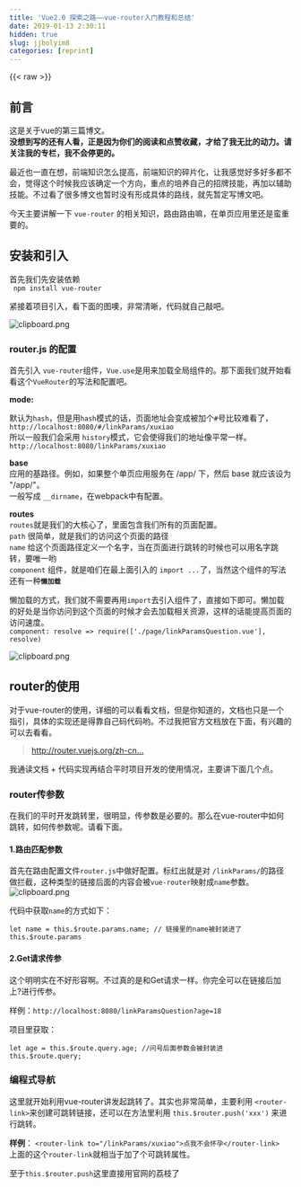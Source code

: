```yaml
---
title: 'Vue2.0 探索之路——vue-router入门教程和总结' 
date: 2019-01-13 2:30:11
hidden: true
slug: jjbolyim8
categories: [reprint]
---
```


{{< raw >}}

                    
<h2 id="articleHeader0">前言</h2>
<p>这是关于vue的第三篇博文。<br><strong>没想到写的还有人看，正是因为你们的阅读和点赞收藏，才给了我无比的动力。请关注我的专栏，我不会停更的。</strong></p>
<p>最近也一直在想，前端知识怎么提高，前端知识的碎片化，让我感觉好多好多都不会，觉得这个时候我应该确定一个方向，重点的培养自己的招牌技能，再加以辅助技能。不过看了很多博文也暂时没有形成具体的路线，就先暂定写博文吧。</p>
<p>今天主要讲解一下 <code>vue-router</code> 的相关知识，路由路由嘛，在单页应用里还是蛮重要的。</p>
<h2 id="articleHeader1">安装和引入</h2>
<p>首先我们先安装依赖<br><code> npm install vue-router</code></p>
<p>紧接着项目引入，看下面的图噢，非常清晰，代码就自己敲吧。</p>
<p><span class="img-wrap"><img data-src="/img/bVOD2k?w=575&amp;h=349" src="https://static.alili.tech/img/bVOD2k?w=575&amp;h=349" alt="clipboard.png" title="clipboard.png" style="cursor: pointer; display: inline;"></span></p>
<h3 id="articleHeader2">router.js 的配置</h3>
<p>首先引入 <code>vue-router</code>组件，<code>Vue.use</code>是用来加载全局组件的。那下面我们就开始看看这个<code>VueRouter</code>的写法和配置吧。</p>
<p><strong>mode:</strong> </p>
<p>默认为<code>hash</code>，但是用<code>hash</code>模式的话，页面地址会变成被加个<code>#</code>号比较难看了， <code>http://localhost:8080/#/linkParams/xuxiao</code><br>所以一般我们会采用 <code>history</code>模式，它会使得我们的地址像平常一样。<code>http://localhost:8080/linkParams/xuxiao</code></p>
<p><strong>base</strong><br>应用的基路径。例如，如果整个单页应用服务在 /app/ 下，然后 base 就应该设为 "/app/"。<br>一般写成 <code>__dirname</code>，在webpack中有配置。</p>
<p><strong>routes</strong><br><code>routes</code>就是我们的大核心了，里面包含我们所有的页面配置。<br><code>path</code> 很简单，就是我们的访问这个页面的路径<br><code>name</code> 给这个页面路径定义一个名字，当在页面进行跳转的时候也可以用名字跳转，要唯一哟<br><code>component</code> 组件，就是咱们在最上面引入的 <code>import ...</code>了，当然这个组件的写法还有一种<strong><code>懒加载</code></strong></p>
<p>懒加载的方式，我们就不需要再用<code>import</code>去引入组件了，直接如下即可。懒加载的好处是当你访问到这个页面的时候才会去加载相关资源，这样的话能提高页面的访问速度。<br><code>component: resolve =&gt; require(['./page/linkParamsQuestion.vue'], resolve)</code></p>
<p><span class="img-wrap"><img data-src="/img/bVOEsg?w=726&amp;h=462" src="https://static.alili.tech/img/bVOEsg?w=726&amp;h=462" alt="clipboard.png" title="clipboard.png" style="cursor: pointer;"></span></p>
<h2 id="articleHeader3">router的使用</h2>
<p>对于vue-router的使用，详细的可以看看文档，但是你知道的，文档也只是一个指引，具体的实现还是得靠自己码代码哟。不过我把官方文档放在下面，有兴趣的可以去看看。</p>
<blockquote><p><a href="http://router.vuejs.org/zh-cn/index.html" rel="nofollow noreferrer" target="_blank">http://router.vuejs.org/zh-cn...</a></p></blockquote>
<p>我通读文档 + 代码实现再结合平时项目开发的使用情况，主要讲下面几个点。</p>
<h3 id="articleHeader4">router传参数</h3>
<p>在我们的平时开发跳转里，很明显，传参数是必要的。那么在vue-router中如何跳转，如何传参数呢。请看下面。</p>
<h4>1.路由匹配参数</h4>
<p>首先在路由配置文件<code>router.js</code>中做好配置。标红出就是对 <code>/linkParams/</code>的路径做拦截，这种类型的链接后面的内容会被<code>vue-router</code>映射成<code>name</code>参数。<br><span class="img-wrap"><img data-src="/img/bVOD2O?w=271&amp;h=145" src="https://static.alili.tech/img/bVOD2O?w=271&amp;h=145" alt="clipboard.png" title="clipboard.png" style="cursor: pointer; display: inline;"></span></p>
<p>代码中获取<code>name</code>的方式如下：</p>
<div class="widget-codetool" style="display:none;">
      <div class="widget-codetool--inner">
      <span class="selectCode code-tool" data-toggle="tooltip" data-placement="top" title="" data-original-title="全选"></span>
      <span type="button" class="copyCode code-tool" data-toggle="tooltip" data-placement="top" data-clipboard-text="let name = this.$route.params.name; // 链接里的name被封装进了 this.$route.params" title="" data-original-title="复制"></span>
      <span type="button" class="saveToNote code-tool" data-toggle="tooltip" data-placement="top" title="" data-original-title="放进笔记"></span>
      </div>
      </div><pre class="hljs cs"><code style="word-break: break-word; white-space: initial;"><span class="hljs-keyword">let</span> name = <span class="hljs-keyword">this</span>.$route.<span class="hljs-keyword">params</span>.name; <span class="hljs-comment">// 链接里的name被封装进了 this.$route.params</span></code></pre>
<h4>2.Get请求传参</h4>
<p>这个明明实在不好形容啊。不过真的是和Get请求一样。你完全可以在链接后加上?进行传参。</p>
<p>样例：<code>http://localhost:8080/linkParamsQuestion?age=18</code></p>
<p>项目里获取：</p>
<div class="widget-codetool" style="display:none;">
      <div class="widget-codetool--inner">
      <span class="selectCode code-tool" data-toggle="tooltip" data-placement="top" title="" data-original-title="全选"></span>
      <span type="button" class="copyCode code-tool" data-toggle="tooltip" data-placement="top" data-clipboard-text="let age = this.$route.query.age;   //问号后面参数会被封装进 this.$route.query;" title="" data-original-title="复制"></span>
      <span type="button" class="saveToNote code-tool" data-toggle="tooltip" data-placement="top" title="" data-original-title="放进笔记"></span>
      </div>
      </div><pre class="hljs awk"><code style="word-break: break-word; white-space: initial;">let age = this.<span class="hljs-variable">$route</span>.query.age;   <span class="hljs-regexp">//</span>问号后面参数会被封装进 this.<span class="hljs-variable">$route</span>.query;</code></pre>
<h3 id="articleHeader5">编程式导航</h3>
<p>这里就开始利用vue-router讲发起跳转了。其实也非常简单，主要利用 <code>&lt;router-link&gt;</code>来创建可跳转链接，还可以在方法里利用 <code>this.$router.push('xxx')</code> 来进行跳转。</p>
<p><strong>样例</strong>： <code>&lt;router-link to="/linkParams/xuxiao"&gt;点我不会怀孕&lt;/router-link&gt;</code><br>上面的这个<code>router-link</code>就相当于加了个可跳转属性。</p>
<p>至于<code>this.$router.push</code>这里直接用官网的荔枝了</p>
<div class="widget-codetool" style="display:none;">
      <div class="widget-codetool--inner">
      <span class="selectCode code-tool" data-toggle="tooltip" data-placement="top" title="" data-original-title="全选"></span>
      <span type="button" class="copyCode code-tool" data-toggle="tooltip" data-placement="top" data-clipboard-text="// 字符串,这里的字符串是路径path匹配噢，不是router配置里的name
this.$router.push('home')

// 对象
this.$router.push({ path: 'home' })

// 命名的路由 这里会变成 /user/123
this.$router.push({ name: 'user', params: { userId: 123 "}}")

// 带查询参数，变成 /register?plan=private
this.$router.push({ path: 'register', query: { plan: 'private' "}}")" title="" data-original-title="复制"></span>
      <span type="button" class="saveToNote code-tool" data-toggle="tooltip" data-placement="top" title="" data-original-title="放进笔记"></span>
      </div>
      </div><pre class="hljs groovy"><code><span class="hljs-comment">// 字符串,这里的字符串是路径path匹配噢，不是router配置里的name</span>
<span class="hljs-keyword">this</span>.$router.push(<span class="hljs-string">'home'</span>)

<span class="hljs-comment">// 对象</span>
<span class="hljs-keyword">this</span>.$router.push({ <span class="hljs-string">path:</span> <span class="hljs-string">'home'</span> })

<span class="hljs-comment">// 命名的路由 这里会变成 /user/123</span>
<span class="hljs-keyword">this</span>.$router.push({ <span class="hljs-string">name:</span> <span class="hljs-string">'user'</span>, <span class="hljs-string">params:</span> { <span class="hljs-string">userId:</span> <span class="hljs-number">123</span> "}}")

<span class="hljs-comment">// 带查询参数，变成 /register?plan=private</span>
<span class="hljs-keyword">this</span>.$router.push({ <span class="hljs-string">path:</span> <span class="hljs-string">'register'</span>, <span class="hljs-string">query:</span> { <span class="hljs-string">plan:</span> <span class="hljs-string">'private'</span> "}}")</code></pre>
<h3 id="articleHeader6">导航钩子</h3>
<p>导航钩子函数，主要是在导航跳转的时候做一些操作，比如可以做<strong><code>登录的拦截</code></strong>，而钩子函数根据其生效的范围可以分为 <code>全局钩子函数</code>、<code>路由独享钩子函数</code>和<code>组件内钩子函数</code>。</p>
<h4>全局钩子函数</h4>
<p>可以直接在路由配置文件<code>router.js</code>里编写代码逻辑。可以做一些全局性的路由拦截。</p>
<div class="widget-codetool" style="display:none;">
      <div class="widget-codetool--inner">
      <span class="selectCode code-tool" data-toggle="tooltip" data-placement="top" title="" data-original-title="全选"></span>
      <span type="button" class="copyCode code-tool" data-toggle="tooltip" data-placement="top" data-clipboard-text="router.beforeEach((to, from, next)=>{
  //do something
  next();
});
router.afterEach((to, from, next) => {
    console.log(to.path);
});" title="" data-original-title="复制"></span>
      <span type="button" class="saveToNote code-tool" data-toggle="tooltip" data-placement="top" title="" data-original-title="放进笔记"></span>
      </div>
      </div><pre class="hljs moonscript"><code>router.beforeEach(<span class="hljs-function"><span class="hljs-params">(to, <span class="hljs-keyword">from</span>, <span class="hljs-built_in">next</span>)</span>=&gt;</span>{
  //<span class="hljs-keyword">do</span> something
  <span class="hljs-built_in">next</span>();
});
router.afterEach(<span class="hljs-function"><span class="hljs-params">(to, <span class="hljs-keyword">from</span>, <span class="hljs-built_in">next</span>)</span> =&gt;</span> {
    console.log(to.path);
});</code></pre>
<p>每个钩子方法接收三个参数：</p>
<ul>
<li><p><strong>to: Route:</strong> 即将要进入的目标 路由对象</p></li>
<li><p><strong>from: Route:</strong> 当前导航正要离开的路由</p></li>
<li><p><strong>next: Function:</strong> 一定要调用该方法来 resolve 这个钩子。执行效果依赖 next 方法的调用参数。</p></li>
<li>
<p><strong>next():</strong>  进行管道中的下一个钩子。如果全部钩子执行完了，则导航的状态就是 confirmed （确认的）。</p>
<ul>
<li><p><strong>next(false):</strong> 中断当前的导航。如果浏览器的 URL 改变了（可能是用户手动或者浏览器后退按钮），那么     URL 地址会重置到 from 路由对应的地址。</p></li>
<li><p><strong>next('/')</strong> 或者 <strong>next({ path: '/' })</strong>: 跳转到一个不同的地址。当前的导航被中断，然后进行一个新的导航。</p></li>
</ul>
</li>
</ul>
<p><strong>确保要调用 next 方法，否则钩子就不会被 resolved。</strong></p>
<h4>路由独享钩子函数</h4>
<p>可以做一些单个路由的跳转拦截。在配置文件编写代码即可</p>
<div class="widget-codetool" style="display:none;">
      <div class="widget-codetool--inner">
      <span class="selectCode code-tool" data-toggle="tooltip" data-placement="top" title="" data-original-title="全选"></span>
      <span type="button" class="copyCode code-tool" data-toggle="tooltip" data-placement="top" data-clipboard-text="const router = new VueRouter({
  routes: [
    {
      path: '/foo',
      component: Foo,
      beforeEnter: (to, from, next) => {
        // ...
      }
    }
  ]
})" title="" data-original-title="复制"></span>
      <span type="button" class="saveToNote code-tool" data-toggle="tooltip" data-placement="top" title="" data-original-title="放进笔记"></span>
      </div>
      </div><pre class="hljs javascript"><code><span class="hljs-keyword">const</span> router = <span class="hljs-keyword">new</span> VueRouter({
  <span class="hljs-attr">routes</span>: [
    {
      <span class="hljs-attr">path</span>: <span class="hljs-string">'/foo'</span>,
      <span class="hljs-attr">component</span>: Foo,
      <span class="hljs-attr">beforeEnter</span>: <span class="hljs-function">(<span class="hljs-params">to, <span class="hljs-keyword">from</span>, next</span>) =&gt;</span> {
        <span class="hljs-comment">// ...</span>
      }
    }
  ]
})</code></pre>
<h4>组件内钩子函数</h4>
<p>更细粒度的路由拦截，只针对一个进入某一个组件的拦截。</p>
<div class="widget-codetool" style="display:none;">
      <div class="widget-codetool--inner">
      <span class="selectCode code-tool" data-toggle="tooltip" data-placement="top" title="" data-original-title="全选"></span>
      <span type="button" class="copyCode code-tool" data-toggle="tooltip" data-placement="top" data-clipboard-text="const Foo = {
  template: `...`,
  beforeRouteEnter (to, from, next) {
    // 在渲染该组件的对应路由被 confirm 前调用
    // 不！能！获取组件实例 `this`
    // 因为当钩子执行前，组件实例还没被创建
  },
  beforeRouteUpdate (to, from, next) {
    // 在当前路由改变，但是该组件被复用时调用
    // 举例来说，对于一个带有动态参数的路径 /foo/:id，在 /foo/1 和 /foo/2 之间跳转的时候，
    // 由于会渲染同样的 Foo 组件，因此组件实例会被复用。而这个钩子就会在这个情况下被调用。
    // 可以访问组件实例 `this`
  },
  beforeRouteLeave (to, from, next) {
    // 导航离开该组件的对应路由时调用
    // 可以访问组件实例 `this`
  }
}" title="" data-original-title="复制"></span>
      <span type="button" class="saveToNote code-tool" data-toggle="tooltip" data-placement="top" title="" data-original-title="放进笔记"></span>
      </div>
      </div><pre class="hljs awk"><code>const Foo = {
  template: `...`,
  beforeRouteEnter (to, from, <span class="hljs-keyword">next</span>) {
    <span class="hljs-regexp">//</span> 在渲染该组件的对应路由被 confirm 前调用
    <span class="hljs-regexp">//</span> 不！能！获取组件实例 `this`
    <span class="hljs-regexp">//</span> 因为当钩子执行前，组件实例还没被创建
  },
  beforeRouteUpdate (to, from, <span class="hljs-keyword">next</span>) {
    <span class="hljs-regexp">//</span> 在当前路由改变，但是该组件被复用时调用
    <span class="hljs-regexp">//</span> 举例来说，对于一个带有动态参数的路径 <span class="hljs-regexp">/foo/</span>:id，在 <span class="hljs-regexp">/foo/</span><span class="hljs-number">1</span> 和 <span class="hljs-regexp">/foo/</span><span class="hljs-number">2</span> 之间跳转的时候，
    <span class="hljs-regexp">//</span> 由于会渲染同样的 Foo 组件，因此组件实例会被复用。而这个钩子就会在这个情况下被调用。
    <span class="hljs-regexp">//</span> 可以访问组件实例 `this`
  },
  beforeRouteLeave (to, from, <span class="hljs-keyword">next</span>) {
    <span class="hljs-regexp">//</span> 导航离开该组件的对应路由时调用
    <span class="hljs-regexp">//</span> 可以访问组件实例 `this`
  }
}</code></pre>
<h4>钩子函数使用场景</h4>
<p>其实路由钩子函数在项目开发中用的并不是非常多，一般用于登录态的校验，没有登录跳转到登录页；权限的校验等等。当然随着项目的开发进展，也会有更多的功能可能用钩子函数实现会更好，我们知道有钩子函数这个好东西就行了，下次遇到问题脑海就能浮现，噢，这个功能用钩子实现会比较棒。我们的目的就达到了。当然，有兴趣的可以再去研究下源码的实现。开启下脑洞。</p>
<h2 id="articleHeader7">其他知识点</h2>
<h3 id="articleHeader8">滚动行为</h3>
<p>在利用<code>vue-router</code>去做跳转的时候，到了新页面如果对页面的滚动条位置有要求的话，可以利用下面这个方法。</p>
<div class="widget-codetool" style="display:none;">
      <div class="widget-codetool--inner">
      <span class="selectCode code-tool" data-toggle="tooltip" data-placement="top" title="" data-original-title="全选"></span>
      <span type="button" class="copyCode code-tool" data-toggle="tooltip" data-placement="top" data-clipboard-text="const router = new VueRouter({
  routes: [...],
  scrollBehavior (to, from, savedPosition) {
    // return 期望滚动到哪个的位置
  }
})" title="" data-original-title="复制"></span>
      <span type="button" class="saveToNote code-tool" data-toggle="tooltip" data-placement="top" title="" data-original-title="放进笔记"></span>
      </div>
      </div><pre class="hljs cs"><code><span class="hljs-keyword">const</span> router = <span class="hljs-keyword">new</span> VueRouter({
  routes: [...],
  scrollBehavior (to, <span class="hljs-keyword">from</span>, savedPosition) {
    <span class="hljs-comment">// return 期望滚动到哪个的位置</span>
  }
})</code></pre>
<p><code>scrollBehavior</code> 方法接收 <code>to</code> 和 <code>from</code> 路由对象。<br>第三个参数 <code>savedPosition</code> 当且仅当 <code>popstate</code> 导航 (<code>mode</code>为 <code>history</code> 通过浏览器的 前进/后退 按钮触发) 时才可用。<br>这里就不细致的讲了，文档都有也非常简单，记住有这个东西就行。</p>
<div class="widget-codetool" style="display:none;">
      <div class="widget-codetool--inner">
      <span class="selectCode code-tool" data-toggle="tooltip" data-placement="top" title="" data-original-title="全选"></span>
      <span type="button" class="copyCode code-tool" data-toggle="tooltip" data-placement="top" data-clipboard-text="//所有路由新页面滚动到顶部：
scrollBehavior (to, from, savedPosition) {
  return { x: 0, y: 0 }
}

//如果有锚点
scrollBehavior (to, from, savedPosition) {
  if (to.hash) {
    return {
      selector: to.hash
    }
  }
}" title="" data-original-title="复制"></span>
      <span type="button" class="saveToNote code-tool" data-toggle="tooltip" data-placement="top" title="" data-original-title="放进笔记"></span>
      </div>
      </div><pre class="hljs fsharp"><code><span class="hljs-comment">//所有路由新页面滚动到顶部：</span>
scrollBehavior (<span class="hljs-keyword">to</span>, from, savedPosition) {
  <span class="hljs-keyword">return</span> { x: <span class="hljs-number">0</span>, y: <span class="hljs-number">0</span> }
}

<span class="hljs-comment">//如果有锚点</span>
scrollBehavior (<span class="hljs-keyword">to</span>, from, savedPosition) {
  <span class="hljs-keyword">if</span> (<span class="hljs-keyword">to</span>.hash) {
    <span class="hljs-keyword">return</span> {
      selector: <span class="hljs-keyword">to</span>.hash
    }
  }
}</code></pre>
<h3 id="articleHeader9">路由元信息</h3>
<p>这个概念非常简单，就是在路由配置里有个属性叫 <code>meta</code>，它的数据结构是一个对象。你可以放一些key-value进去，方便在钩子函数执行的时候用。<br>举个例子，你要配置哪几个页面需要登录的时候，你可以在<code>meta</code>中加入一个 <code>requiresAuth</code>标志位。</p>
<div class="widget-codetool" style="display:none;">
      <div class="widget-codetool--inner">
      <span class="selectCode code-tool" data-toggle="tooltip" data-placement="top" title="" data-original-title="全选"></span>
      <span type="button" class="copyCode code-tool" data-toggle="tooltip" data-placement="top" data-clipboard-text="const router = new VueRouter({
  routes: [
    {
      path: '/foo',
      component: Foo,
      meta: { requiresAuth: true }
    }
  ]
})" title="" data-original-title="复制"></span>
      <span type="button" class="saveToNote code-tool" data-toggle="tooltip" data-placement="top" title="" data-original-title="放进笔记"></span>
      </div>
      </div><pre class="hljs yaml"><code><span class="hljs-string">const</span> <span class="hljs-string">router</span> <span class="hljs-string">=</span> <span class="hljs-string">new</span> <span class="hljs-string">VueRouter({</span>
<span class="hljs-attr">  routes:</span> <span class="hljs-string">[</span>
    <span class="hljs-string">{</span>
<span class="hljs-attr">      path:</span> <span class="hljs-string">'/foo'</span><span class="hljs-string">,</span>
<span class="hljs-attr">      component:</span> <span class="hljs-string">Foo,</span>
<span class="hljs-attr">      meta:</span> <span class="hljs-string">{</span> <span class="hljs-attr">requiresAuth:</span> <span class="hljs-literal">true</span> <span class="hljs-string">}</span>
    <span class="hljs-string">}</span>
  <span class="hljs-string">]</span>
<span class="hljs-string">})</span></code></pre>
<p>然后在 全局钩子函数 <code>beforeEach</code>中去校验目标页面是否需要登录。</p>
<div class="widget-codetool" style="display:none;">
      <div class="widget-codetool--inner">
      <span class="selectCode code-tool" data-toggle="tooltip" data-placement="top" title="" data-original-title="全选"></span>
      <span type="button" class="copyCode code-tool" data-toggle="tooltip" data-placement="top" data-clipboard-text="router.beforeEach((to, from, next) => {
  if (to.matched.some(record => record.meta.requiresAuth)) {
    //校验这个目标页面是否需要登录
    if (!auth.loggedIn()) {  
      next({
        path: '/login',
        query: { redirect: to.fullPath }
      })
    } else {
      next()
    }
  } else {
    next() // 确保一定要调用 next()
  }
})" title="" data-original-title="复制"></span>
      <span type="button" class="saveToNote code-tool" data-toggle="tooltip" data-placement="top" title="" data-original-title="放进笔记"></span>
      </div>
      </div><pre class="hljs stylus"><code>router.beforeEach((to, from, next) =&gt; {
  <span class="hljs-keyword">if</span> (to<span class="hljs-selector-class">.matched</span><span class="hljs-selector-class">.some</span>(record =&gt; record<span class="hljs-selector-class">.meta</span><span class="hljs-selector-class">.requiresAuth</span>)) {
    <span class="hljs-comment">//校验这个目标页面是否需要登录</span>
    <span class="hljs-keyword">if</span> (!auth.loggedIn()) {  
      next({
        path: <span class="hljs-string">'/login'</span>,
        query: { redirect: to<span class="hljs-selector-class">.fullPath</span> }
      })
    } <span class="hljs-keyword">else</span> {
      next()
    }
  } <span class="hljs-keyword">else</span> {
    next() <span class="hljs-comment">// 确保一定要调用 next()</span>
  }
})</code></pre>
<blockquote><p>这个<strong><code>auth.loggedIn</code></strong> 方法是外部引入的，你可以先写好一个校验是否登录的方法，再<code>import</code>进 <code>router.js</code>中去判断。</p></blockquote>
<h2 id="articleHeader10">总结</h2>
<p>总的来看，<code>vue-router</code>是比较简单的，重点就是路由匹配，编程式导航，钩子函数。这篇只是一个<code>vue-router</code>的实用的知识点的梳理讲解，成文有点杂，哈哈，望见谅哈。</p>

                
{{< /raw >}}

# 版权声明
本文资源来源互联网，仅供学习研究使用，版权归该资源的合法拥有者所有，

本文仅用于学习、研究和交流目的。转载请注明出处、完整链接以及原作者。

原作者若认为本站侵犯了您的版权，请联系我们，我们会立即删除！

## 原文标题
Vue2.0 探索之路——vue-router入门教程和总结

## 原文链接
[https://segmentfault.com/a/1190000009651628](https://segmentfault.com/a/1190000009651628)

